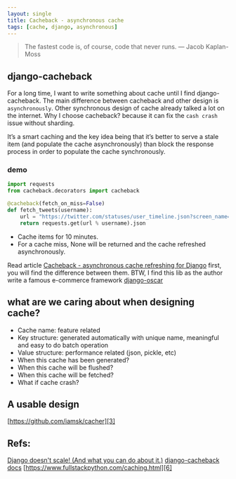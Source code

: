```yaml
---
layout: single
title: Cacheback - asynchronous cache
tags: [cache, django, asynchronous]
---
```

> The fastest code is, of course, code that never runs.
> — Jacob Kaplan-Moss

## django-cacheback

For a long time, I want to write something about cache until I find django-cacheback. The main difference between cacheback  and other design is `asynchronously`. Other synchronous design of cache already talked a lot on the internet. Why I choose cacheback? because it can fix the `cash crash` issue without sharding.

It’s a smart caching and the key idea being that it’s better to serve a stale item (and populate the cache asynchronously) than block the response process in order to populate the cache synchronously.

### demo

```python
import requests
from cacheback.decorators import cacheback

@cacheback(fetch_on_miss=False)
def fetch_tweets(username):
    url = "https://twitter.com/statuses/user_timeline.json?screen_name=%s"
    return requests.get(url % username).json
```

* Cache items for 10 minutes.
* For a cache miss, None will be returned and the cache refreshed asynchronously.

Read article [Cacheback - asynchronous cache refreshing for Django][1] first, you will find the difference between them.
BTW, I find this lib as the author write a famous e-commerce framework [django-oscar][2]

## what are we caring about when designing cache?

* Cache name: feature related
* Key structure: generated automatically with unique name, meaningful and easy to do batch operation
* Value structure: performance related (json, pickle, etc)
* When this cache has been generated?
* When this cache will be flushed?
* When this cache will be fetched?
* What if cache crash?

## A usable design

[https://github.com/iamsk/cacher][3]

## Refs:

[Django doesn't scale! (And what you can do about it.)][4]
[django-cacheback docs][5]
[https://www.fullstackpython.com/caching.html][6]

[1]:	http://codeinthehole.com/writing/cacheback-asynchronous-cache-refreshing-for-django/
[2]:	https://github.com/django-oscar/django-oscar
[3]:	https://github.com/iamsk/cacher
[4]:	http://conferences.oreilly.com/oscon/oscon2012/public/schedule/detail/24030
[5]:	http://django-cacheback.readthedocs.io/en/latest/index.html
[6]:	https://www.fullstackpython.com/caching.html